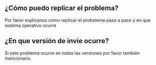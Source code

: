## ¿Cómo puedo replicar el problema?
Por favor explicanos como replicar el probelema paso a paso y en que sistema operativo ocurre
## ¿En que versión de invie ocurre?
Si este problema ocurre en todas las versiones por favor también mencionarlo.
